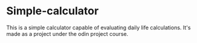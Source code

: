# Simple-calculator

This is a simple calculator capable of evaluating daily life calculations. It's made as a project under the odin project course.
